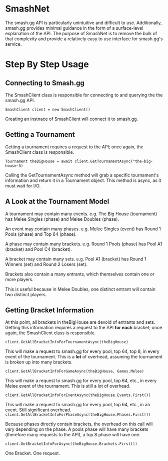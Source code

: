 # SmashNet
The smash.gg API is particularly unintuitive and difficult to use. Additionally, smash.gg provides minimal guidance in the form of a surface-level explanation of the API. The purpose of SmashNet is to remove the bulk of that complexity and provide a relatively easy to use interface for smash.gg's service. 
# Step By Step Usage
## Connecting to Smash.gg
The SmashClient class is responsible for connecting to and querying the the smash.gg API.

`SmashClient client = new SmashClient()`

Creating an instnace of SmashClient will connect it to smash.gg.
## Getting a Tournament
Getting a tournament requires a request to the API; once again, the SmashClient class is responsible.

`Tournament theBigHouse = await client.GetTournamentAsync("the-big-house-5)`

Calling the GetTournamentAsync method will grab a specific tournament's information and return it in a Tournament object. This method is async, as it must wait for I/O. 
## A Look at the Tournament Model
A tournament may contain many events. e.g. The Big House (tournament) has Melee Singles (phase) and Melee Doubles (phase).

An event may contain many phases. e.g. Melee Singles (event) has Round 1 Pools (phase) and Top 64 (phase).

A phase may contain many brackets. e.g. Round 1 Pools (phase) has Pool A1 (bracket) and Pool C4 (bracket).

A bracket may contain many sets. e.g. Pool A1 (bracket) has Round 1 Winners (set) and Round 2 Losers (set).


Brackets also contain a many entrants, which themselves contain one or more players.

This is useful because in Melee Doubles, one distinct entrant will contain two distinct players.
## Getting Bracket Information
At this point, all brackets in theBigHouse are devoid of entrants and sets. Getting this information requires a request to the API
**for each** bracket; once again, the SmashClient class is responsible.

`client.GetAllBracketInfoForTournamentAsync(theBigHouse)`

This will make a request to smash.gg for every pool, top 64, top 8, in every event of the tournament. This is a **lot** of overhead, assuming the tournament is broken up into many brackets.

`client.GetAllBracketInfoForGameAsync(theBigHouse, Games.Melee)`

This will make a request to smash.gg for every pool, top 64, etc., in every Melee event of the tournament. This is still a lot of overhead.

`client.GetAllBracketInfoForEventAsync(theBigHouse.Events.First())`

This will make a request to smash.gg for every pool, top 64, etc., in an event. Still significant overhead.
`client.GetAllBracketInfoForPhaseAsync(theBigHouse.Phases.First())`

Because phases directly contain brackets, the overhead on this call will vary depending on the phase. A pools phase will have many brackets (therefore many requests to the API), a top 8 phase will have one.

`client.GetBracketInfoForAsync(theBigHouse.Brackets.First())`

One Bracket. One request.
